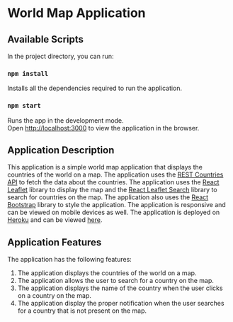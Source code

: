 # World Map Application


## Available Scripts

In the project directory, you can run:

### `npm install`

Installs all the dependencies required to run the application.

### `npm start`

Runs the app in the development mode.<br />
Open [http://localhost:3000](http://localhost:3000) to view the application in the browser.


## Application Description

This application is a simple world map application that displays the countries of the world on a map. The application uses the [REST Countries API](https://restcountries.eu/) to fetch the data about the countries. The application uses the [React Leaflet](https://react-leaflet.js.org/) library to display the map and the [React Leaflet Search](https://www.npmjs.com/package/react-leaflet-search) library to search for countries on the map. The application also uses the [React Bootstrap](https://react-bootstrap.github.io/) library to style the application. The application is responsive and can be viewed on mobile devices as well. The application is deployed on [Heroku](https://www.heroku.com/) and can be viewed [here](https://world-map-application.herokuapp.com/).

## Application Features

The application has the following features:

1. The application displays the countries of the world on a map.
2. The application allows the user to search for a country on the map.
3. The application displays the name of the country when the user clicks on a country on the map.
4. The application display the proper notification when the user searches for a country that is not present on the map.





